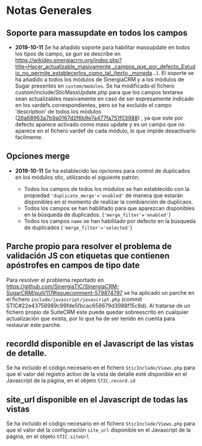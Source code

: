 # Notas Generales
## Soporte para massupdate en todos los campos
- **2019-10-11** Se ha añadido soporte para habilitar massupdate en todos los tipos de campo, se gun se describe en https://wikidev.sinergiacrm.org/index.php?title=Hacer_actualizable_masivamente,_campos_que_por_defecto_Estudio_no_permite_establecerlos_como_tal_(texto,_moneda...). El soporte se ha añadido a todos los módulos de SinergiaCRM y a los módulos de Sugar presentes en `custom/modules`. 
Se ha modificado el fichero custom/include/SticMassUpdate.php para que los campos textarea sean actualizables masivamente en caso de ser expresamente indicado en los vardefs correspondientes, pero se ha excluido el campo 'description' de todos los módulos ([26a68963a7b9a0167d2f6b9e7a477fa751f03988](STIC#26a68963a7b9a0167d2f6b9e7a477fa751f03988#diff-069a28d6f66be6f00fadc3f5116e5ca9R22)) , ya que este por defecto aparece activado como mass update y es un campo que no aparece en el fichero vardef de cada módulo, lo que impide desactivarlo facilmente.

## Opciones merge
- **2019-10-11** Se ha establecido las opciones para control de duplicados en los módulos stic, utilizando el siguiente patrón:

  - Todos los campos de todos los módulos se han establecido con la propiedad `'duplicate_merge'='enabled'` de manera que estarán disponibles en el momento de realizar la combianción de duplicaos.
  - Todos los campos se han habilitado para que aparezcan disponibles en la búsqueda de duplicados. (`'merge_filter'='enabled'`)
  - Todos los campos `name` se han habilitado por defecto en la búsqueda de duplicados (`'merge_filter'='selected'`)

## Parche propio para resolver el problema de validación JS con etiquetas que contienen apóstrofes en campos de tipo date

Para resolver el problema reportado en https://github.com/SinergiaTIC/SinergiaCRM-SugarCRM/pull/117#issuecomment-579874797 se ha aplicado un parche en el fichero `include/javascript/javascript.php` (commit STIC#22e43756989c99fde5fbcac658679d3988f15c8d). 
Al tratarse de un fichero propio de SuiteCRM este puede quedar sobreescrito en cualquier actualización que exista, por lo que ha de ser tenido en cuenta para restaurar este parche.


## recordId disponible en el Javascript de las vistas de detalle.
Se ha incluido el código necesario en el fichero `SticInclude/Views.php` para que el valor del registro activo de la vista de detalle esté disponible en el Javascript de la página, en el objeto `STIC.record.id`


## site_url disponible en el Javascript de todas las vistas
Se ha incluido el código necesario en el fichero `SticInclude/Views.php` para que el valor del la configuración `site_url`  disponible en el Javascript de la página, en el objeto `STIC.siteUrl`

